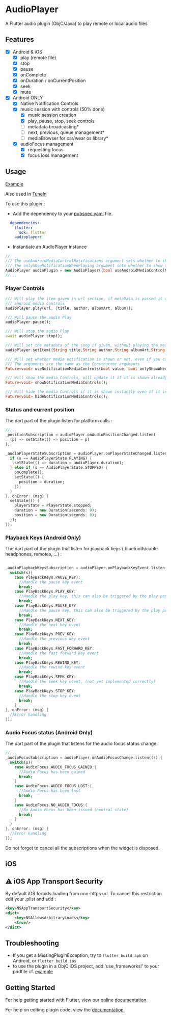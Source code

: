 # AudioPlayer

A Flutter audio plugin (ObjC/Java) to play remote or local audio files 

## Features

- [x] Android & iOS
  - [x] play (remote file)
  - [x] stop
  - [x] pause
  - [x] onComplete
  - [x] onDuration / onCurrentPosition
  - [x] seek
  - [x] mute
- [x] Android ONLY
    - [x] Native Notification Controls
    - [x] music session with controls (50% done)
        - [x] music session creation
        - [x] play, pause, stop, seek controls
        - [ ] metadata broadcasting*
        - [ ] next, previous, queue management*
        - [ ] mediaBrowser for car/wear os library*
    - [x] audioFocus management
        - [x] requesting focus
        - [x] focus loss management

## Usage

[Example](https://github.com/moda20/audioplayer/blob/master/example/lib/main.dart)

Also used in [TuneIn](https://github.com/moda20/flutter-tunein)

To use this plugin :

- Add the dependency to your [pubspec.yaml](https://github.com/moda20/audioplayer/blob/master/example/pubspec.yaml) file.

```yaml
  dependencies:
    flutter:
      sdk: flutter
    audioplayer:
```

- Instantiate an AudioPlayer instance

```dart
//...
/// The useAndroidMediaControlNotifications argument sets whether to show the notification or hide it completely
/// The onlyShowNotificationWhenPlaying argument sets whether to show the notification or hide it based on the current state pf play : show only if playing
AudioPlayer audioPlugin = new AudioPlayer({bool useAndroidMediaControlNotifications=false, bool onlyShowNotificationWhenPlaying=false});
//...
```

### Player Controls

```dart
/// Will play the item given in url section, if metaData is passed it will also show on the native
/// android media controls 
audioPlayer.play(url, {title, author, albumArt, album});

/// Will pause the audio Play
audioPlayer.pause();

/// Will stop the audio Play
await audioPlayer.stop();

/// Will set the metadata of the song if given, without playing the media passed in the url
audioPlayer.setItem({String title,String author,String albumArt,String album, String uri})

/// Will set whether media notification is shown or not, even if you call showNotification manually
/// The arguments are the same as the Constructor arguments
Future<void> useNotificationMediaControls(bool value, bool onlyShowWhenPlaying);

/// Will show the media Controls, will update it if it is shown already
Future<void> showNotificationMediaControls();

/// Will hide the media Controls if it is shown instantly even if it is set to be used
Future<void> hideNotificationMediaControls();

```

### Status and current position

The dart part of the plugin listen for platform calls :

```dart
//...
_positionSubscription = audioPlayer.onAudioPositionChanged.listen(
  (p) => setState(() => position = p)
);

_audioPlayerStateSubscription = audioPlayer.onPlayerStateChanged.listen((s) {
  if (s == AudioPlayerState.PLAYING) {
    setState(() => duration = audioPlayer.duration);
  } else if (s == AudioPlayerState.STOPPED) {
    onComplete();
    setState(() {
      position = duration;
    });
  }
}, onError: (msg) {
  setState(() {
    playerState = PlayerState.stopped;
    duration = new Duration(seconds: 0);
    position = new Duration(seconds: 0);
  });
});
```

### Playback Keys (Android Only)

The dart part of the plugin that listen for playback keys ( bluetooth/cable headphones, remotes, ...) :

```dart

_audioPlaybackKeysSubscription = audioPlayer.onPlaybackKeyEvent.listen((s) {
  switch(s){
    case PlayBackKeys.PAUSE_KEY):
      //Handle the pause key event    
      break;
    case PlayBackKeys.PLAY_KEY:
      //Handle the play key, this can also be triggered by the play pause key
      break;
    case PlayBackKeys.PAUSE_KEY:
      //Handle the pause key, this can also be triggered by the play pause key
      break;
    case PlayBackKeys.NEXT_KEY:
      //Handle the next key event 
      break;
    case PlayBackKeys.PREV_KEY:
      //Handle the previous key event
      break;
    case PlayBackKeys.FAST_FORWARD_KEY:
      //Handle the fast forward key event
      break;
    case PlayBackKeys.REWIND_KEY:
      //Handle the rewind key event
      break;
    case PlayBackKeys.SEEK_KEY:
      //Handle the seek key event, (not yet implemented correctly)
      break;
    case PlayBackKeys.STOP_KEY:
      //Handle the stop key event
      break;
    }
}, onError: (msg) {
  //Error handling
});
```

### Audio Focus status (Android Only)

The dart part of the plugin that listens for the audio focus status change:

```dart
//...
_audioFocusSubscription = audioPlayer.onAudioFocusChange.listen((s) {
  switch(s){
    case AudioFocus.AUDIO_FOCUS_GAINED:{
      //Audio Focus has been gained
      break;
    }
    case AudioFocus.AUDIO_FOCUS_LOST:{
      //Audio Focus has been lost
      break;
    }
    case AudioFocus.NO_AUDIO_FOCUS:{
      //No Audio Focus has been issued (neutral state)
      break;
    }    
  }
}, onError: (msg) {
  //Error handling
});
```

Do not forget to cancel all the subscriptions when the widget is disposed.

## iOS

## :warning: iOS App Transport Security

By default iOS forbids loading from non-https url. To cancel this restriction edit your .plist and add :

```xml
<key>NSAppTransportSecurity</key>
<dict>
    <key>NSAllowsArbitraryLoads</key>
    <true/>
</dict>
```
## Troubleshooting

- If you get a MissingPluginException, try to `flutter build apk` on Android, or `flutter build ios`
- to use the plugin in a ObjC iOS project, add 'use_frameworks!' to your podfile cf. [example](https://github.com/moda20/blob/master/example/ios/Podfile)

## Getting Started

For help getting started with Flutter, view our online
[documentation](http://flutter.io/).

For help on editing plugin code, view the [documentation](https://flutter.io/platform-plugins/#edit-code).
